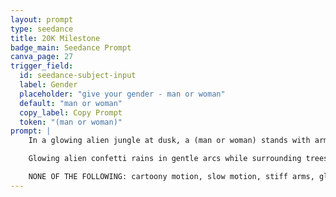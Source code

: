 ```yaml
---
layout: prompt
type: seedance
title: 20K Milestone
badge_main: Seedance Prompt
canva_page: 27
trigger_field:
  id: seedance-subject-input
  label: Gender
  placeholder: "give your gender - man or woman"
  default: "man or woman"
  copy_label: Copy Prompt
  token: "(man or woman)"
prompt: |
    In a glowing alien jungle at dusk, a (man or woman) stands with arms raised in joyous celebration as a giant neon-pink “20” floats above. With a radiant pulse, the number bursts into an explosion of magenta, cyan, and violet symbols and orbs that whirl around them in natural, realistic motion—forming hypnotic rings, spirals, and constellations mid-air.

    Glowing alien confetti rains in gentle arcs while surrounding trees shimmer with synchronized light. A beam of radiant energy descends briefly behind them, projecting the full message: “20K views – Transmission Accepted.” The (man or woman) smiles wide with pride and celebration, fully immersed in this advanced alien recognition ritual. Natural and realistic motion throughout.

    NONE OF THE FOLLOWING: cartoony motion, slow motion, stiff arms, glitchy orbs, flickering text, blank face, robotic pose, jerky confetti movement, pixelation, glowing errors, off-sync lighting, jitter
---
```

